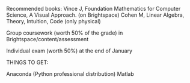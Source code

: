 Recommended books:
Vince J, Foundation Mathematics for Computer Science, A Visual Approach. (on Brightspace)
Cohen M, Linear Algebra, Theory, Intuition, Code (only physical)

Group coursework (worth 50% of the grade) in Brightspace/content/assessment

Individual exam (worth 50%) at the end of January

THINGS TO GET:

Anaconda (Python professional distribution)
Matlab
